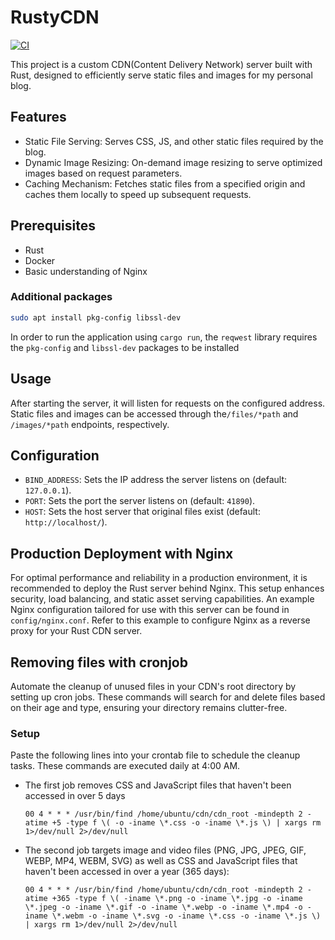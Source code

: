 # RustyCDN

[![CI](https://github.com/marshallku/rustycdn/actions/workflows/ci.yml/badge.svg)](https://github.com/marshallku/rustycdn/actions/workflows/ci.yml)

<!-- ![Quality Gate Status](https://badge.marshallku.dev?metric=alert_status&project=marshallku_marshallku-blog-cdn_7201a95a-ba17-439f-ac2d-60f1c9624f4c)
![Bugs](https://badge.marshallku.dev?metric=bugs&project=marshallku_marshallku-blog-cdn_7201a95a-ba17-439f-ac2d-60f1c9624f4c)
![Code Smells](https://badge.marshallku.dev?metric=code_smells&project=marshallku_marshallku-blog-cdn_7201a95a-ba17-439f-ac2d-60f1c9624f4c)
![Maintainability Rating](https://badge.marshallku.dev?metric=sqale_rating&project=marshallku_marshallku-blog-cdn_7201a95a-ba17-439f-ac2d-60f1c9624f4c)
![Reliability Rating](https://badge.marshallku.dev?metric=reliability_rating&project=marshallku_marshallku-blog-cdn_7201a95a-ba17-439f-ac2d-60f1c9624f4c)
![Security Rating](https://badge.marshallku.dev?metric=security_rating&project=marshallku_marshallku-blog-cdn_7201a95a-ba17-439f-ac2d-60f1c9624f4c)
![Vulnerabilities](https://badge.marshallku.dev?metric=vulnerabilities&project=marshallku_marshallku-blog-cdn_7201a95a-ba17-439f-ac2d-60f1c9624f4c)
![Coverage](https://badge.marshallku.dev?metric=coverage&project=marshallku_marshallku-blog-cdn_7201a95a-ba17-439f-ac2d-60f1c9624f4c) -->

This project is a custom CDN(Content Delivery Network) server built with Rust, designed to efficiently serve static files and images for my personal blog.

## Features

- Static File Serving: Serves CSS, JS, and other static files required by the blog.
- Dynamic Image Resizing: On-demand image resizing to serve optimized images based on request parameters.
- Caching Mechanism: Fetches static files from a specified origin and caches them locally to speed up subsequent requests.

## Prerequisites

- Rust
- Docker
- Basic understanding of Nginx

### Additional packages

```bash
sudo apt install pkg-config libssl-dev
```

In order to run the application using `cargo run`, the `reqwest` library requires the `pkg-config` and `libssl-dev` packages to be installed

## Usage

After starting the server, it will listen for requests on the configured address. Static files and images can be accessed through the`/files/*path` and `/images/*path` endpoints, respectively.

## Configuration

- `BIND_ADDRESS`: Sets the IP address the server listens on (default: `127.0.0.1`).
- `PORT`: Sets the port the server listens on (default: `41890`).
- `HOST`: Sets the host server that original files exist (default: `http://localhost/`).

## Production Deployment with Nginx

For optimal performance and reliability in a production environment, it is recommended to deploy the Rust server behind Nginx. This setup enhances security, load balancing, and static asset serving capabilities. An example Nginx configuration tailored for use with this server can be found in `config/nginx.conf`. Refer to this example to configure Nginx as a reverse proxy for your Rust CDN server.

## Removing files with cronjob

Automate the cleanup of unused files in your CDN's root directory by setting up cron jobs. These commands will search for and delete files based on their age and type, ensuring your directory remains clutter-free.

### Setup

Paste the following lines into your crontab file to schedule the cleanup tasks. These commands are executed daily at 4:00 AM.

- The first job removes CSS and JavaScript files that haven't been accessed in over 5 days

    ```shell
    00 4 * * * /usr/bin/find /home/ubuntu/cdn/cdn_root -mindepth 2 -atime +5 -type f \( -o -iname \*.css -o -iname \*.js \) | xargs rm 1>/dev/null 2>/dev/null
    ```

- The second job targets image and video files (PNG, JPG, JPEG, GIF, WEBP, MP4, WEBM, SVG) as well as CSS and JavaScript files that haven't been accessed in over a year (365 days):

    ```shell
    00 4 * * * /usr/bin/find /home/ubuntu/cdn/cdn_root -mindepth 2 -atime +365 -type f \( -iname \*.png -o -iname \*.jpg -o -iname \*.jpeg -o -iname \*.gif -o -iname \*.webp -o -iname \*.mp4 -o -iname \*.webm -o -iname \*.svg -o -iname \*.css -o -iname \*.js \) | xargs rm 1>/dev/null 2>/dev/null
    ```
